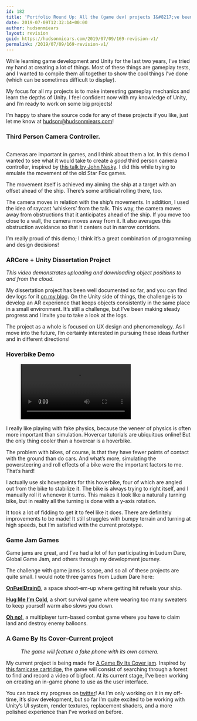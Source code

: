 ```yaml
---
id: 182
title: 'Portfolio Round Up: All the (game dev) projects I&#8217;ve been working on for the last 2 years'
date: 2019-07-09T12:32:14+00:00
author: hudsonmiears
layout: revision
guid: https://hudsonmiears.com/2019/07/09/169-revision-v1/
permalink: /2019/07/09/169-revision-v1/
---
```

While learning game development and Unity for the last two years, I&#8217;ve tried my hand at creating a lot of things. Most of these things are gameplay tests, and I wanted to compile them all together to show the cool things I&#8217;ve done (which can be sometimes difficult to display).

My focus for all my projects is to make interesting gameplay mechanics and learn the depths of Unity. I feel confident now with my knowledge of Unity, and I&#8217;m ready to work on some big projects! 

I&#8217;m happy to share the source code for any of these projects if you like, just let me know at hudson@hudsonmiears.com!

### Third Person Camera Controller.

<div class="wp-block-image">
  <figure class="aligncenter"><img src="https://hudsonmiears.com/wp-content/uploads/2019/07/thirdpersoncameracontroller.gif" alt="" class="wp-image-155" /></figure>
</div>

Cameras are important in games, and I think about them a lot. In this demo I wanted to see what it would take to create a _good_ third person camera controller, inspired by [this talk by John Nesky](https://youtu.be/C7307qRmlMI). I did this while trying to emulate the movement of the old Star Fox games.

The movement itself is achieved my aiming the ship at a target with an offset ahead of the ship. There&#8217;s some artificial rolling there, too.

The camera moves in relation with the ship&#8217;s movements. In addition, I used the idea of raycast &#8216;whiskers&#8217; from the talk. This way, the camera moves away from obstructions that it anticipates ahead of the ship. If you move too close to a wall, the camera moves away from it. It also averages this obstruction avoidance so that it centers out in narrow corridors.

I&#8217;m really proud of this demo; I think it&#8217;s a great combination of programming and design decisions! 

### ARCore + Unity Dissertation Project<figure class="wp-block-embed-youtube wp-block-embed is-type-video is-provider-youtube wp-embed-aspect-4-3 wp-has-aspect-ratio">

<div class="wp-block-embed__wrapper">
</div><figcaption> 

_This video demonstrates uploading and downloading object positions to and from the cloud._ </figcaption></figure> 

My dissertation project has been well documented so far, and you can find dev logs for it [on my blog](https://hudsonmiears.com/blog/). On the Unity side of things, the challenge is to develop an AR experience that keeps objects consistently in the same place in a small environment. It&#8217;s still a challenge, but I&#8217;ve been making steady progress and I invite you to take a look at the logs.

The project as a whole is focused on UX design and phenomenology. As I move into the future, I&#8217;m certainly interested in pursuing these ideas further and in different directions!

### Hoverbike Demo<figure class="wp-block-video aligncenter"><video controls src="https://hudsonmiears.com/wp-content/uploads/2019/07/smoothernow.mp4"></video></figure> 

I really like playing with fake physics, because the veneer of physics is often more important than simulation. Hovercar tutorials are ubiquitous online! But the only thing cooler than a hovercar is a hoverbike.

The problem with bikes, of course, is that they have fewer points of contact with the ground than do cars. And what&#8217;s more, simulating the powersteering and roll effects of a bike were the important factors to me. That&#8217;s hard!

I actually use six hoverpoints for this hoverbike, four of which are angled out from the bike to stabilize it. The bike is always trying to right itself, and I manually roll it whenever it turns. This makes it look like a naturally turning bike, but in reality all the turning is done with a y-axis rotation.

It took a lot of fidding to get it to feel like it does. There are definitely improvements to be made! It still struggles with bumpy terrain and turning at high speeds, but I&#8217;m satisfied with the current prototype.

### Game Jam Games

Game jams are great, and I&#8217;ve had a lot of fun participating in Ludum Dare, Global Game Jam, and others through my development journey.

The challenge with game jams is scope, and so all of these projects are quite small. I would note three games from Ludum Dare here:

**[OnFuelDrain()](https://quietaria.itch.io/onfueldrain)**, a space shoot-em-up where getting hit refuels your ship. 

**[Hug Me I&#8217;m Cold](https://reizoukin.itch.io/hug-me-im-cold)**, a short survival game where wearing too many sweaters to keep yourself warm also slows you down.

**[Oh no!](https://quietaria.itch.io/oh-no-the-sky-is-falling)**, a multiplayer turn-based combat game where you have to claim land and destroy enemy balloons.

### A Game By Its Cover&#8211;Current project

<div class="wp-block-image">
  <figure class="aligncenter"><img src="https://hudsonmiears.com/wp-content/uploads/2019/07/fakephonewithcamera.gif" alt="" class="wp-image-151" /><figcaption><em>The game will feature a fake phone with its own camera.</em></figcaption></figure>
</div>

My current project is being made for [A Game By Its Cover jam](https://itch.io/jam/a-game-by-its-cover-2019). Inspired by [this famicase cartridge](http://www.translatetheweb.com/?from=&to=en&dl=en&a=http%3A%2F%2Ffamicase.com%2F13%2Fsofts%2F58.html), the game will consist of searching through a forest to find and record a video of bigfoot. At its current stage, I&#8217;ve been working on creating an in-game phone to use as the user interface. 

You can track my progress on [twitter](https://twitter.com/hudsonmiears/media)! As I&#8217;m only working on it in my off-time, it&#8217;s slow development, but so far I&#8217;m quite excited to be working with Unity&#8217;s UI system, render textures, replacement shaders, and a more polished experience than I&#8217;ve worked on before.